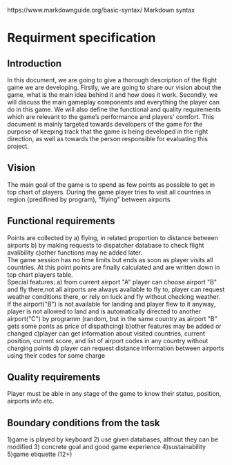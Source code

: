 <p>https://www.markdownguide.org/basic-syntax/ Markdown syntax</p>
<h1>Requirment specification</h1>
<h2>Introduction</h2>
<p>In this document, we are going to give a thorough description of the flight game we are developing. Firstly, we are going to share our vision about the game, what is the main idea behind it and how does it work. Secondly, we will discuss the main gameplay components and everything the player can do in this game. We will also define the functional and quality requirements which are relevant to the game’s performance and players’ comfort. This document is mainly targeted towards developers of the game for the purpose of keeping track that the game is being developed in the right direction, as well as towards the person responsible for evaluating this project.</p>
<h2>Vision</h2>
<p>The main goal of the game is to spend as few points as possible to get in top chart of players. During the game player tries to visit all countries in region (predifined by program), "flying" between airports.</p>
<h2>Functional requirements</h2>
<p> Points are collected by a) flying, in related proportion to distance between airports b) by making requests to dispatcher database to check flight avalibility c)other functions may ne added later.</br>The game session has no time limits but ends as soon as player visits all countries. At this point points are finally calculated and are written down in top chart players table. </br>Special features: a) from current airport "A" player can choose airport "B" and fly there,not all airports are always available to fly to, player can request weather conditions there, or rely on luck and fly without checking weather. If the airport("B") is not available for landing and player flew to it anyway, player is not allowed to land and is automatically directed to another airport("C") by programm (random, but in the same country as airport "B" gets some ponts as price of dispathcing) b)other features may be added or changed c)player can get information about visited countries, current position, current score, and list of airport codes in any country without charging points d) player can request distance information between airports using their codes for some charge </p>
<h2>Quality requirements</h2>
<p>Player must be able in any stage of the game to know their status, position, airports info etc.</br>
</p>
<h2>Boundary conditions from the task</h2>
<p>1)game is played by keyboard 2) use given databases, althout they can be modified 3) concrete goal and good game experience 4)sustainability  5)game etiquette (12+)</p>
